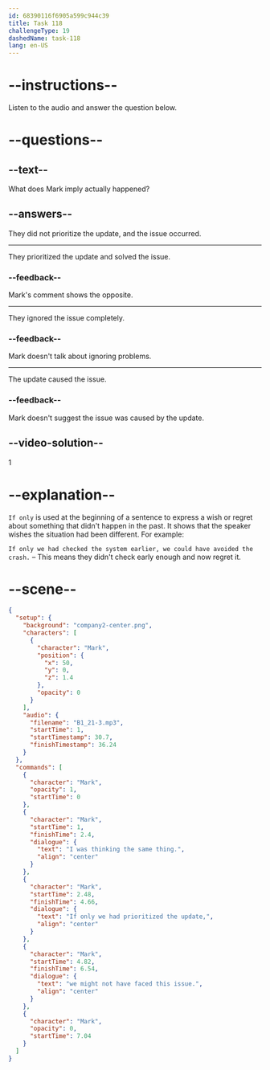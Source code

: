 ```yaml
---
id: 68390116f6905a599c944c39
title: Task 118
challengeType: 19
dashedName: task-118
lang: en-US
---
```


<!-- (Audio) Mark: I was thinking the same thing. If only we had prioritized the update, we might not have faced this issue. -->

# --instructions--

Listen to the audio and answer the question below.

# --questions--

## --text--

What does Mark imply actually happened?

## --answers--

They did not prioritize the update, and the issue occurred.

---

They prioritized the update and solved the issue.

### --feedback--

Mark's comment shows the opposite.

---

They ignored the issue completely.

### --feedback--

Mark doesn't talk about ignoring problems.

---

The update caused the issue.

### --feedback--

Mark doesn't suggest the issue was caused by the update.

## --video-solution--

1

# --explanation--

`If only` is used at the beginning of a sentence to express a wish or regret about something that didn't happen in the past. It shows that the speaker wishes the situation had been different. For example:

`If only we had checked the system earlier, we could have avoided the crash.` – This means they didn't check early enough and now regret it.

# --scene--

```json
{
  "setup": {
    "background": "company2-center.png",
    "characters": [
      {
        "character": "Mark",
        "position": {
          "x": 50,
          "y": 0,
          "z": 1.4
        },
        "opacity": 0
      }
    ],
    "audio": {
      "filename": "B1_21-3.mp3",
      "startTime": 1,
      "startTimestamp": 30.7,
      "finishTimestamp": 36.24
    }
  },
  "commands": [
    {
      "character": "Mark",
      "opacity": 1,
      "startTime": 0
    },
    {
      "character": "Mark",
      "startTime": 1,
      "finishTime": 2.4,
      "dialogue": {
        "text": "I was thinking the same thing.",
        "align": "center"
      }
    },
    {
      "character": "Mark",
      "startTime": 2.48,
      "finishTime": 4.66,
      "dialogue": {
        "text": "If only we had prioritized the update,",
        "align": "center"
      }
    },
    {
      "character": "Mark",
      "startTime": 4.82,
      "finishTime": 6.54,
      "dialogue": {
        "text": "we might not have faced this issue.",
        "align": "center"
      }
    },
    {
      "character": "Mark",
      "opacity": 0,
      "startTime": 7.04
    }
  ]
}
```
